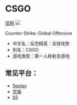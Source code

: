 <html>

<head>
    <title>changshi</title><link href="./styles/Untitled-1.css" rel="stylesheet">
</head>

<body>
    <h1>CSGO</h1><a href="https://www.csgo.com.cn">官网</a>
    <img src="./images/3548830284382264_avatar.png" />
    <p>Counter-Strike: Global Offensive</p>
    <ul>
        <li>中文名：反恐精英：全球攻势</li>
        <li>别名：CSGO</li>
        <li>游戏类型：第一人称射击游戏</li>
    </ul>
    <h2>常见平台：</h2>
    <ul>
        <li><a href="https://arena.5eplay.com/download">5eplay</a></li>
        <li><a href="https://pvp.wanmei.com/">完美</a></li>
        <li><a href="https://www.b5.plus/">b5</a></li>
    </ul>
    

</body>

</html>
